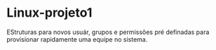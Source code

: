 # Linux-projeto1
EStruturas para novos usuár, grupos e permissões pré definadas para provisionar rapidamente uma equipe no sistema.
